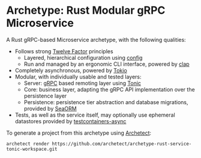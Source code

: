 # Archetype: Rust Modular gRPC Microservice

A Rust gRPC-based Microservice archetype, with the following qualities:

- Follows strong [Twelve Factor](https://12factor.net/) principles
  - Layered, hierarchical configuration using [config](https://github.com/mehcode/config-rs) 
  - Run and managed by an ergonomic CLI interface, powered by [clap](https://github.com/clap-rs/clap)
- Completely asynchronous, powered by [Tokio](https://tokio.rs/)
- Modular, with individually usable and tested layers:
  - Server: [gRPC](https://grpc.io/) based remoting layer using [Tonic](https://github.com/hyperium/tonic)
  - Core: business layer, adapting the gRPC API implementation over the persistence layer
  - Persistence: persistence tier abstraction and database migrations, provided by [SeaORM](https://github.com/SeaQL/sea-orm)
- Tests, as well as the service itself, may optionally use ephemeral datastores provided by [testcontainers-async](https://github.com/jimmiebfulton/testcontainers-async-rust)

To generate a project from this archetype using [Archetect](https://github.com/archetect/archetect):

```shell
archetect render https://github.com/archetect/archetype-rust-service-tonic-workspace.git
```
